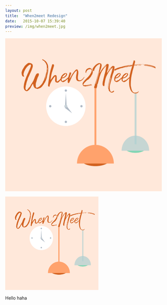 ```yaml
---
layout: post
title:  "When2meet Redesign"
date:   2015-10-07 15:39:40
preview: /img/when2meet.jpg
---
```


![Picture 1](/img/when2meet.jpg)

<img src="/img/when2meet.jpg" alt="When2meet"
	title="A cute kitten" width="300" height="300" />

Hello
haha
